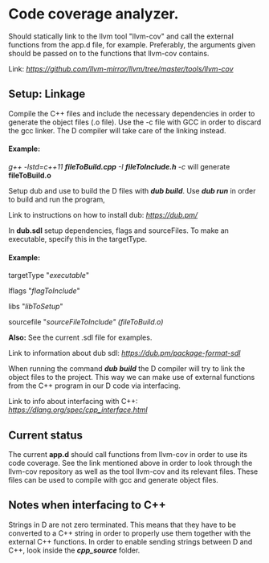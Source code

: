 # **Code coverage analyzer.**

Should statically link to the llvm tool "llvm-cov" and call the external functions from the app.d file, for example. Preferably, the arguments given should be passed on to the functions that llvm-cov contains.

Link: *https://github.com/llvm-mirror/llvm/tree/master/tools/llvm-cov*

## **Setup: Linkage**
Compile the C++ files and include the necessary dependencies in order to generate the object files (.o file). Use the -c file with GCC in order to discard the gcc linker. The D compiler will take care of the linking instead.

#### Example:
 *g++ -lstd=c++11 __fileToBuild.cpp__ -I __fileToInclude.h__  -c* will generate __fileToBuild.o__

Setup dub and use to build the D files with __*dub build*__. Use __*dub run*__ in order to build and run the program,  

Link to instructions on how to install dub:
*https://dub.pm/*

In __dub.sdl__ setup dependencies, flags and sourceFiles. To make an executable, specify this in the targetType.

#### Example:
targetType "*executable*"

lflags "*flagToInclude*"

libs   "*libToSetup*"

sourcefile "*sourceFileToInclude" (fileToBuild.o)*

__Also:__ See the current .sdl file for examples.

Link to information about dub sdl: *https://dub.pm/package-format-sdl*

When running the command __*dub build*__ the D compiler will try to link the object files to the project. This way we can make use of external functions from the C++ program in our D code via interfacing.

Link to info about interfacing with C++: *https://dlang.org/spec/cpp_interface.html*

## Current status


The current __app.d__ should call functions from llvm-cov in order to use its code coverage. See the link mentioned above in order to look through the llvm-cov repository as well as the tool llvm-cov and its relevant files. These files can be used to compile with gcc and generate object files.


## Notes when interfacing to C++

Strings in D are not zero terminated. This means that they have to be converted to a C++ string in order to properly use them together with the external C++ functions. In order to enable sending strings between D and C++, look inside the __*cpp_source*__ folder.
